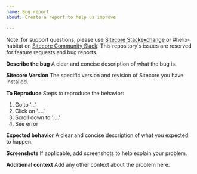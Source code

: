 ```yaml
---
name: Bug report
about: Create a report to help us improve

---
```


Note: for support questions, please use [Sitecore Stackexchange](https://sitecore.stackexchange.com) or #helix-habitat on [Sitecore Community Slack](https://www.akshaysura.com/2015/10/27/how-to-join-sitecore-slack-community-chat/). This repository's issues are reserved for feature requests and bug reports.

**Describe the bug**
A clear and concise description of what the bug is.

**Sitecore Version**
The specific version and revision of Sitecore you have installed.

**To Reproduce**
Steps to reproduce the behavior:
1. Go to '...'
2. Click on '....'
3. Scroll down to '....'
4. See error

**Expected behavior**
A clear and concise description of what you expected to happen.

**Screenshots**
If applicable, add screenshots to help explain your problem.

**Additional context**
Add any other context about the problem here.
